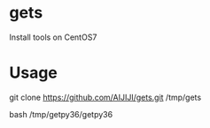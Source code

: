 # gets
Install tools on CentOS7
# Usage
git clone https://github.com/AIJIJI/gets.git /tmp/gets

bash /tmp/getpy36/getpy36
